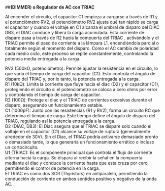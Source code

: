 ##**(DIMMER) o Regulador de AC con TRIAC**  

Al encender el circuito, el capacitor C1 empieza a cargarse a través de R1 y el potenciómetro RV2, el potenciómetro RV2 ajusta qué tan rápido se carga el capacitor y cuando el voltaje en C1 alcanza el umbral de disparo del DIAC DB3, el DIAC conduce y libera la carga acumulada. Esta corriente de disparo pasa a través de R2 hacia la compuerta del TRIAC , activándolo y el  TRIAC permite el paso de corriente a la lámpara L1, encendiéndola parcial o totalmente según el momento del disparo. Como el AC cambia de polaridad cada medio ciclo, este proceso se repite constantemente, controlando la potencia media entregada a la carga.

RV2 (500kΩ, potenciómetro): Permite ajustar la resistencia en el circuito, lo que varía el tiempo de carga del capacitor (C1). Esto controla el ángulo de disparo del TRIAC y, por lo tanto, la potencia entregada a la carga.  
R1 (10kΩ): Limita la corriente que fluye hacia el diac (D2) y el capacitor (C1), protegiendo el circuito si el potenciómetro se coloca a cero ohms por  error y controlando el tiempo de carga del capacitor.  
R2 (100Ω): Protege el diac y el TRIAC de corrientes excesivas durante el disparo, asegurando un funcionamiento estable.  
C1 (1000pF):  Junto con las resistencias (R1 y RV2), forma un circuito RC que determina el tiempo de carga. Este tiempo define el ángulo de disparo del TRIAC, regulando así la potencia entregada a la carga.  
D2 (DIAC, DB3): El Diac asegura que el TRIAC se dispare solo cuando el voltaje en el capacitor (C1) alcance su voltaje de ruptura (generalmente alrededor de 30V). Sin el Diac, el TRIAC podría activarse demasiado pronto o demasiado tarde, lo que generaría un funcionamiento errático o incluso un cortocircuito.  
U1 (TRIAC): Es el componente principal que controla el flujo de corriente alterna hacia la carga. Se dispara al recibir la señal en la compuerta mediante el diac y conduce la corriente hasta que esta cruza por cero, permitiendo el control de potencia en la carga.  
El TRIAC es como dos SCR (Thyristors) en antiparalelo, permitiendo la conducción de corriente en ambos sentidos positivo y negativo de la onda AC.  

